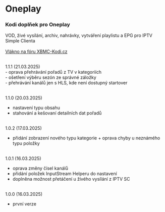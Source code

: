 <h1>Oneplay</h1>
<p>
<h3>Kodi doplňek pro Oneplay</h3>
<p>
VOD, živé vysílání, archiv, nahrávky, vytváření playlistu a EPG pro IPTV Simple Clienta<br><br>
<a href="https://www.xbmc-kodi.cz/prispevek-oneplay">Vlákno na fóru XBMC-Kodi.cz</a><br><br>
</p>
<p>
1.1.1 (21.03.2025)<br>
- oprava přehrávání pořadů z TV v kategoriích<br>
- ošetření výběru sezón ze správné záložky<br>
- přehrávání kanálů jen s HLS, kde není dostupný startover<br><br>

1.1.0 (20.03.2025)<br>
- nastavení typu obsahu<br>
- stahování a kešovaní detailních dat pořadů<br><br>

1.0.2 (17.03.2025)<br>
- přidání zobrazení nového typu kategorie + oprava chyby u neznámého typu položky<br><br>

1.0.1 (16.03.2025)<br>
- oprava změny čísel kanálů<br>
- přidání položek InputStream Helperu do nastavení<br>
- doplněna možnost přetáčení u živého vysílání z IPTV SC<br><br>

1.0.0 (16.03.2025)<br>
- první verze<br><br>
</p>
